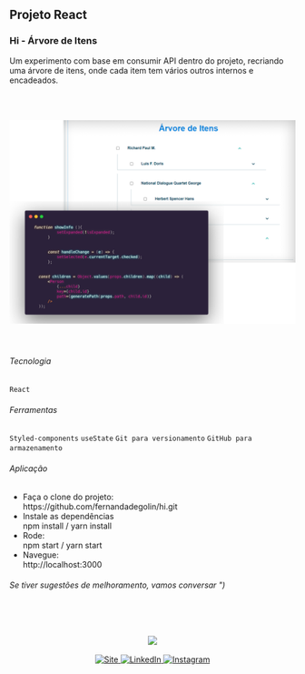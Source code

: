 ## Projeto React  
### Hi - Árvore de Itens 
 
Um experimento com base em consumir API dentro do projeto, recriando uma árvore de itens, onde cada item tem vários outros internos e encadeados.<br>

<br><br> 
<div  align="center">
  <img src="https://github.com/fernandadegolin/hi/blob/master/src/assets/imgReadme/readme.png" />
</div>
<br> 
<br>  
 
###### Tecnologia
`React`

###### Ferramentas
`Styled-components`
`useState`
`Git para versionamento`
`GitHub para armazenamento`

###### Aplicação
<ul>
    <li>Faça o clone do projeto: <br>https://github.com/fernandadegolin/hi.git</li>
    <li>Instale as dependências <br>npm install / yarn install</li>
    <li>Rode: <br>npm start / yarn start</li>
    <li>Navegue: <br>http://localhost:3000</li>    
</ul>

###### Se tiver sugestões de melhoramento, vamos conversar ")

<br></br>
<div  align="center">
  <img margin-top:"20px" width="80" src="https://ik.imagekit.io/fernandadegolin/fe_ubZ9V1aBl.png" />
  
<!-- Acessos -->
<p align="center">
  <!-- Site -->
  <a href="https://fernandadegolin.github.io/fernandadegolin/" target="_blank">
    <img alt="Site" src="https://img.shields.io/twitter/url?label=Site&logoColor=white&style=for-the-badge&url=https%3A%2F%2Ffernandadegolin.github.io%2Ffernandadegolin%2F">
  </a>


<!-- LinkedIn -->
  <a href="https://www.linkedin.com/in/fernandadegolin/">
    <img alt="LinkedIn" src="https://img.shields.io/twitter/url?label=linkedin&logo=linkedin&logoColor=white&style=for-the-badge&url=https%3A%2F%2Fwww.linkedin.com%2Fin%2Ffernandadegolin%2F">
  </a>

  
  <!-- Instagram -->
  <a href="https://www.instagram.com/fernandadegolin/">
    <img alt="Instagram" src="https://img.shields.io/twitter/url?label=instagram&logo=instagram&logoColor=white&style=for-the-badge&url=https%3A%2F%2Fwww.instagram.com%2Ffernandadegolin%2F">
  </a>
  </p>
</div>

